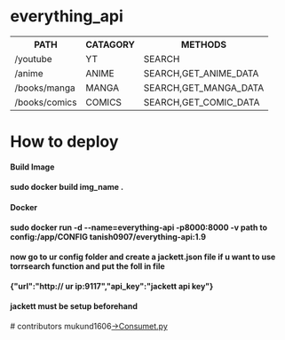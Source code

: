 # everything_api

<table>
    <tr>
        <th>PATH</th>   
        <th>CATAGORY</th>
        <th>METHODS</th>
    </tr>
    <tr><td>/youtube</td><td>YT</td><td>SEARCH</td></tr>
    <tr><td>/anime</td><td>ANIME</td><td>SEARCH,GET_ANIME_DATA</td></tr>
    <tr><td>/books/manga</td><td>MANGA</td><td>SEARCH,GET_MANGA_DATA</td></tr>
    <tr><td>/books/comics</td><td>COMICS</td><td>SEARCH,GET_COMIC_DATA</td></tr>
</table>
<h1>How to deploy</h1>
<h4>Build Image<h4>
<b>sudo docker build img_name .</b>
<h4>Docker</h4>
<b>sudo docker run -d --name=everything-api -p8000:8000 -v path to config:/app/CONFIG tanish0907/everything-api:1.9</b>
<h4>now go to ur config folder and create a jackett.json file if u want to use torrsearch function and put the foll in file</h4>
<b>{"url":"http:// ur ip:9117","api_key":"jackett api key"}</b>
<h4>jackett must be setup beforehand</h4>
# contributors 
mukund1606<a href="https://github.com/mukund1606/consumet.py">->Consumet.py</a>
